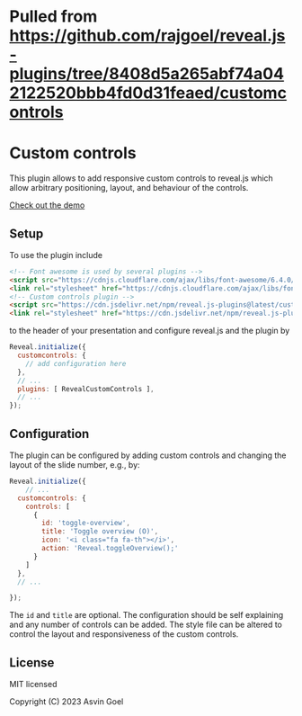 # Pulled from https://github.com/rajgoel/reveal.js-plugins/tree/8408d5a265abf74a042122520bbb4fd0d31feaed/customcontrols

# Custom controls

This plugin allows to add responsive custom controls to reveal.js which allow arbitrary positioning, layout, and behaviour of the controls.

[Check out the demo](https://rajgoel.github.io/reveal.js-demos/)

## Setup

To use the plugin include
```html
<!-- Font awesome is used by several plugins -->
<script src="https://cdnjs.cloudflare.com/ajax/libs/font-awesome/6.4.0/js/all.min.js"></script>
<link rel="stylesheet" href="https://cdnjs.cloudflare.com/ajax/libs/font-awesome/6.4.0/css/all.min.css">
<!-- Custom controls plugin -->
<script src="https://cdn.jsdelivr.net/npm/reveal.js-plugins@latest/customcontrols/plugin.js"></script>
<link rel="stylesheet" href="https://cdn.jsdelivr.net/npm/reveal.js-plugins@latest/customcontrols/style.css">
```
to the header of your presentation and configure reveal.js and the plugin by

```js
Reveal.initialize({
  customcontrols: {
    // add configuration here
  },
  // ...
  plugins: [ RevealCustomControls ],
  // ...
});
```

## Configuration

The plugin can be configured by adding custom controls and changing the layout of the slide number, e.g., by:


```javascript
Reveal.initialize({
	// ...
  customcontrols: {
    controls: [
      {
        id: 'toggle-overview',
        title: 'Toggle overview (O)',
        icon: '<i class="fa fa-th"></i>',
        action: 'Reveal.toggleOverview();'
      }
    ]
  },
  // ...

});
```

The `id` and `title` are optional. The configuration should be self explaining and any number of controls can be added. The style file can be altered to control the layout and responsiveness of the custom controls.

## License

MIT licensed

Copyright (C) 2023 Asvin Goel

